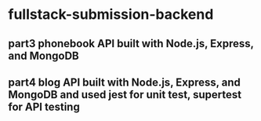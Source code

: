 # fullstack-submission-backend

## part3 phonebook API built with Node.js, Express, and MongoDB
## part4 blog API built with Node.js, Express, and MongoDB and used jest for unit test, supertest for API testing
